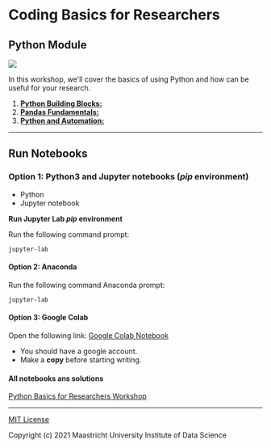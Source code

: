 # Coding Basics for Researchers 

## Python Module

![](https://library.maastrichtuniversity.nl/wp-content/uploads/Coding-workshop.jpg)


In this workshop, we'll cover the basics of using Python and how can be useful for your research.

1. [**Python Building Blocks:**](https://nbviewer.jupyter.org/github/MaastrichtU-IDS/coding-for-researchers/blob/main/notebooks/1-Python-Building-Blocks.ipynb)
2. [**Pandas Fundamentals:**](https://nbviewer.jupyter.org/github/MaastrichtU-IDS/coding-for-researchers/blob/main/notebooks/2-Pandas-Fundamentals.ipynb)
3. [**Python and Automation:**](https://nbviewer.jupyter.org/github/MaastrichtU-IDS/coding-for-researchers/blob/main/notebooks/3-Python-and-Automation.ipynb)
---


## Run Notebooks


### Option 1: Python3 and Jupyter notebooks (*pip* environment)

- Python 
- Jupyter notebook

**Run Jupyter Lab *pip* environment**

Run the following command prompt:
```
jupyter-lab
```

#### Option 2: Anaconda
Run the following command Anaconda prompt:
```
jupyter-lab
```


#### Option 3: Google Colab
Open the following link: [Google Colab Notebook](https://colab.research.google.com/drive/1f0QeSiIdqwgL_Th1LGrCBQ3nn9XO46Mo)

- You should have a google account.
- Make a **copy** before starting writing.


#### All notebooks ans solutions
[Python Basics for Researchers Workshop](https://nbviewer.jupyter.org/github/MaastrichtU-IDS/coding-for-researchers/blob/main/notebooks/all-notebooks.ipynb)

---
[MIT License](https://github.com/MaastrichtU-IDS/coding-for-researchers/blob/main/LICENSE)

Copyright (c) 2021 Maastricht University Institute of Data Science

